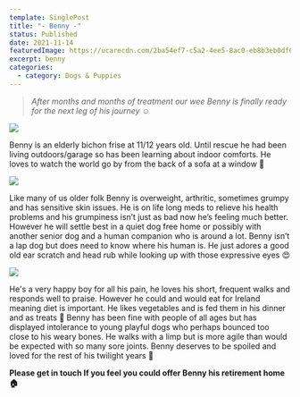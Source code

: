 ```yaml
---
template: SinglePost
title: "- Benny -"
status: Published
date: 2021-11-14
featuredImage: https://ucarecdn.com/2ba54ef7-c5a2-4ee5-8ac0-eb8b3eb0df68/-/crop/671x463/0,141/-/preview/
excerpt: benny
categories:
  - category: Dogs & Puppies
---
```

> *After months and months of treatment our wee Benny is finally ready for the next leg of his journey ☺️*

![](https://ucarecdn.com/8da9c0bb-7a05-41bf-be6c-3ae491a4fe52/)

Benny is an elderly bichon frise at 11/12 years old. Until rescue he had been living outdoors/garage so has been learning about indoor comforts. He loves to watch the world go by from the back of a sofa at a window 🧐 




![](https://ucarecdn.com/a3bbe0bb-22f4-4749-84ec-1a5d5794eab7/)

Like many of us older folk Benny is overweight, arthritic, sometimes grumpy and has sensitive skin issues. He is on life long meds to relieve his health problems and his grumpiness isn’t just as bad now he’s feeling much better. However he will settle best in a quiet dog free home or possibly with another senior dog and a human companion who is around a lot. Benny isn’t a lap dog but does need to know where his human is. He just adores a good old ear scratch and head rub while looking up with those expressive eyes 😍




![](https://ucarecdn.com/c94acd78-3f30-44be-93c8-73f05fe85254/)

He's a very happy boy for all his pain, he loves his short, frequent walks and responds well to praise. However he could and would eat for Ireland meaning diet is important. He likes vegetables and is fed them in his dinner and as treats 🥕 Benny has been fine with people of all ages but has displayed intolerance to young playful dogs who perhaps bounced too close to his weary bones. He walks with a limp but is more agile than would be expected with so many sore joints. Benny deserves to be spoiled and loved for the rest of his twilight years 🐶

 
**Please get in touch If you feel you could offer Benny his retirement home 🏠**